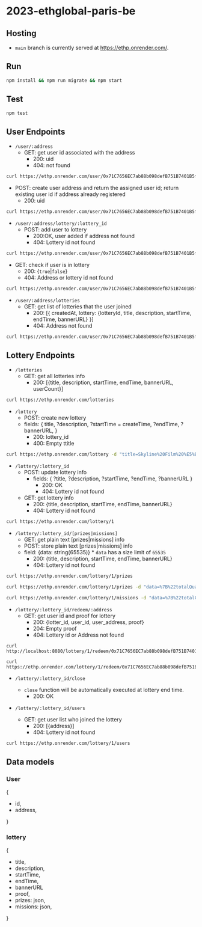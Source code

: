 # 2023-ethglobal-paris-be

## Hosting
- `main` branch is currently served at https://ethp.onrender.com/.

## Run
```sh
npm install && npm run migrate && npm start
```

## Test
```sh
npm test
```

## User Endpoints
- `/user/:address`
  - GET: get user id associated with the address
    - 200: uid
    - 404: not found
```sh
curl https://ethp.onrender.com/user/0x71C7656EC7ab88b098defB751B7401B5f6d8976F
```
  

  - POST: create user address and return the assigned user id; return existing user id if address already registered
    - 200: uid
```sh
curl https://ethp.onrender.com/user/0x71C7656EC7ab88b098defB751B7401B5f6d8976F -X POST
```

- `/user/:address/lottery/:lottery_id`
  - POST: add user to lottery
    - 200:OK, user added if address not found
    - 404: Lottery id not found
```sh
curl https://ethp.onrender.com/user/0x71C7656EC7ab88b098defB751B7401B5f6d8976F/lottery/1 -X POST
```
  - GET: check if user is in lottery
    - 200: {`true`|`false`}
    - 404: Address or lottery id not found
```sh
curl https://ethp.onrender.com/user/0x71C7656EC7ab88b098defB751B7401B5f6d8976F/lottery/1
```
   
- `/user/:address/lotteries`
  - GET: get list of lotteries that the user joined
    - 200: [{
        createdAt, 
        lottery: {lotteryId, title, description, startTime, endTime, bannerURL}
      }]
    - 404: Address not found
```sh
curl https://ethp.onrender.com/user/0x71C7656EC7ab88b098defB751B7401B5f6d8976F/lotteries
```
    
## Lottery Endpoints
- `/lotteries`
  - GET: get all lotteries info
    - 200: [{title, description, startTime, endTime, bannerURL, userCount}]
```sh
curl https://ethp.onrender.com/lotteries
```

- `/lottery`
  - POST: create new lottery
  - fields: {
    title,
    ?description,
    ?startTime = createTime,
    ?endTime,
    ?bannerURL,
  }
    - 200: lottery_id
    - 400: Empty ttitle
```sh
curl https://ethp.onrender.com/lottery -d "title=Skyline%20Film%20%E5%B1%8B%E9%A0%82%E9%9B%BB%E5%BD%B1%E9%99%A2%207%E6%9C%88%E5%8F%B0%E5%8C%97%E5%B1%8B%E9%A0%82%E6%94%BE%E6%98%A0%207%2F21(Fri)%20-%207%2F23(Sun)%20%E8%B4%88%E7%A5%A8%E6%B4%BB%E5%8B%95&description=7%E6%9C%88%E7%9A%84%E7%9B%9B%E5%A4%8F%EF%BC%8C%E6%B2%92%E4%BB%80%E9%BA%BC%E6%AF%94%E5%9C%A8%E5%B1%8B%E9%A0%82%E5%96%9D%E6%9D%AF%E5%86%B0%E6%B6%BC%E9%80%8F%E5%BF%83%E7%9A%84%E5%95%A4%E9%85%92%EF%BC%8C%E5%90%83%E8%91%97%E9%A6%99%E5%AB%A9%E5%A4%9A%E6%B1%81%E7%9A%84%E7%BE%8E%E5%BC%8F%E7%87%BB%E8%82%89%EF%BC%8C%E4%BC%B4%E8%91%97%E5%BE%90%E5%BE%90%E5%BE%AE%E9%A2%A8%E8%88%87%E5%A5%BD%E9%9B%BB%E5%BD%B1%EF%BC%8C%E9%82%84%E8%A6%81%E4%BE%86%E5%BE%97%E7%97%9B%E5%BF%AB%E3%80%82%E7%A9%BF%E8%B6%8A%E6%99%82%E7%A9%BA%E8%88%87%E5%B9%B3%E8%A1%8C%E5%AE%87%E5%AE%99%EF%BC%8C%E7%B6%93%E5%85%B8%E4%B8%AD%E7%9A%84%E7%B6%93%E5%85%B8%EF%BC%8C%E9%82%84%E6%9C%89%E8%AE%93%E4%BD%A0%E6%8D%A7%E8%85%B9%E5%A4%A7%E7%AC%91%E7%9A%84%E7%B5%95%E5%A6%99%E5%A5%BD%E6%88%B2%E3%80%82%E5%8F%B0%E5%8C%977%E6%9C%88%E5%B1%8B%E9%A0%82%EF%BC%8C%E6%BB%BF%E8%B6%B3%E4%BD%A0%E5%B0%8D%E5%A5%BD%E9%9B%BB%E5%BD%B1%E7%9A%84%E6%89%80%E6%9C%89%E6%83%B3%E5%83%8F%E3%80%82&startTime=2023-07-08T05%3A00%3A00.000Z&endTime=2023-07-30T05%3A00%3A00.000Z&bannerURL=https://static.accupass.com/eventbanner/2306261712589032454360.jpg"
```

- `/lottery/:lottery_id`
  - POST: update lottery info
    - fields: {
      ?title, 
      ?description, 
      ?startTime, 
      ?endTime, 
      ?bannerURL
      }
      - 200: OK
      - 404: Lottery id not found
  - GET: get lottery info
    - 200: {title, description, startTime, endTime, bannerURL}
    - 404: Lottery id not found
```sh
curl https://ethp.onrender.com/lottery/1
```

- `/lottery/:lottery_id/[prizes|missions]`
  - GET: get plain text [prizes|missions] info
  - POST: store plain text [prizes|missions] info
  - field: {data: string(65535)} * `data` has a size limit of `65535`
    - 200: {title, description, startTime, endTime, bannerURL}
    - 404: Lottery id not found
```sh
curl https://ethp.onrender.com/lottery/1/prizes
```

```sh
curl https://ethp.onrender.com/lottery/1/prizes -d "data=%7B%22totalQuantity%22%3A6%2C%22contents%22%3A%5B%7B%22id%22%3A%2243e12767-6f48-47d1-809f-8db917d6ace2%22%2C%22imageURL%22%3A%22https%3A%2F%2Fstatic.accupass.com%2Feventintro%2F2306210815051620670305.jpg%22%2C%22title%22%3A%22%E6%B5%B7%E4%B8%8A%E9%8B%BC%E7%90%B4%E5%B8%AB%20The%20Legend%20of%201900%20%E9%9B%BB%E5%BD%B1%E7%A5%A8%22%2C%22description%22%3A%227%2F21(Fri)%2019%3A00%20(18%3A00%20%E9%96%8B%E6%94%BE%E5%85%A5%E5%A0%B4%20Opens%20at%2018%3A00)%22%2C%22quantity%22%3A2%7D%2C%7B%22id%22%3A%22b15aef15-1a3a-45d5-b73b-1d9f4cc99240%22%2C%22imageURL%22%3A%22https%3A%2F%2Fstatic.accupass.com%2Feventintro%2F2306210815226000364040.jpg%22%2C%22title%22%3A%22%E4%B8%8D%E9%9B%A2%E8%81%B7%E5%86%92%E9%9A%AA%E7%8E%8B%20Irreductible%20%E9%9B%BB%E5%BD%B1%E7%A5%A8%22%2C%22description%22%3A%227%2F21(Fri)%2021%3A50%20(21%3A20%20%E9%96%8B%E6%94%BE%E5%85%A5%E5%A0%B4%20Opens%20at%2021%3A20)%22%2C%22quantity%22%3A2%7D%2C%7B%22id%22%3A%22cc5532d8-deab-4fcd-826a-10ac37a3959f%22%2C%22imageURL%22%3A%22https%3A%2F%2Fstatic.accupass.com%2Feventintro%2F2306210815511462000363.jpg%22%2C%22title%22%3A%22%E5%AA%BD%E7%9A%84%E5%A4%9A%E9%87%8D%E5%AE%87%E5%AE%99%20Everything%20Everywhere%20All%20at%20Once%20%E9%9B%BB%E5%BD%B1%E7%A5%A8%22%2C%22description%22%3A%227%2F22(Sat)%2019%3A00%20(18%3A00%20%E9%96%8B%E6%94%BE%E5%85%A5%E5%A0%B4%20Opens%20at%2018%3A00)%22%2C%22quantity%22%3A2%7D%5D%7D"
```
```sh
curl https://ethp.onrender.com/lottery/1/missions -d "data=%7B%22totalCompletedMissions%22%3A1%2C%22totalRequiredMissions%22%3A2%2C%22missionList%22%3A%5B%7B%22id%22%3A%22f27c1514-abcc-4302-958e-078f9bcaeaae%22%2C%22completed%22%3Atrue%2C%22platform%22%3A%22facebook%22%2C%22action%22%3A%22follow%22%2C%22accountID%22%3A%22Skylinefilm%22%2C%22accountName%22%3A%22Skyline%20Film%20%E5%B1%8B%E9%A0%82%E9%9B%BB%E5%BD%B1%E9%99%A2%22%7D%2C%7B%22id%22%3A%2295644117-2ae0-42e2-b426-e81bd2143729%22%2C%22completed%22%3Afalse%2C%22platform%22%3A%22twitter%22%2C%22action%22%3A%22follow%22%2C%22accountID%22%3A%22SkylineFilms%22%2C%22accountName%22%3A%22Skyline%20Film%20%E5%B1%8B%E9%A0%82%E9%9B%BB%E5%BD%B1%E9%99%A2%22%7D%5D%7D"
```

- `/lottery/:lottery_id/redeem/:address`
  - GET: get user id and proof for lottery
    - 200: {lotter_id, user_id, user_address, proof}
    - 204: Empty proof
    - 404: Lottery id or Address not found
```
curl http://localhost:8080/lottery/1/redeem/0x71C7656EC7ab88b098defB751B7401B5f6d8976F
```
```
curl https://ethp.onrender.com/lottery/1/redeem/0x71C7656EC7ab88b098defB751B7401B5f6d8976F
```

- `/lottery/:lottery_id/close`
  - `close` function will be automatically executed at lottery end time.
    - 200: OK

- `/lottery/:lottery_id/users`
  - GET: get user list who joined the lottery
    - 200: [{address}]
    - 404: Lottery id not found
```sh
curl https://ethp.onrender.com/lottery/1/users
```

## Data models
### User
{
  - id,
  - address,

}

### lottery
{
  - title,
  - description,
  - startTime,
  - endTime,
  - bannerURL
  - proof,
  - prizes: json,
  - missions: json,
  
}
